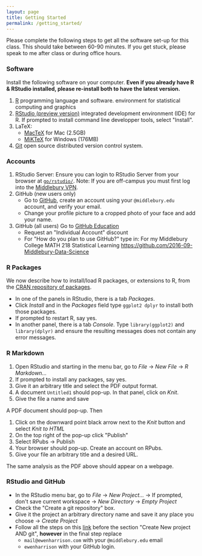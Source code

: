 ```yaml
---
layout: page
title: Getting Started
permalink: /getting_started/
---
```


Please complete the following steps to get all the software set-up for this
class. This should take between 60-90 minutes. If you get stuck, please speak to
me after class or during office hours.



### Software

Install the following software on your computer. **Even if you already have R &
RStudio installed, please re-install both to have the latest version.**

1. [R](https://cran.r-project.org/) programming language and software.
environment for statistical computing and graphics
1. [RStudio (preview
version)](https://www.rstudio.com/products/rstudio/download/preview/) integrated
development environment (IDE) for R. If prompted to install command line
developper tools, select "Install".
1. LaTeX: 
    + [MacTeX](https://tug.org/mactex/downloading.html) for Mac (2.5GB)
    + [MiKTeX](http://miktex.org/download) for Windows (176MB)
1. [Git](https://git-scm.com/) open source distributed version control system.



### Accounts

1. RStudio Server: Ensure you can login to RStudio Server from your browser at 
[`go/rstudio/`](https://rstudio.middlebury.edu). Note: If you are off-campus you
must first log into the [Middlebury
VPN](http://mediawiki.middlebury.edu/wiki/LIS/Off-campus_Access).
1. GitHub (new users only)
    + Go to [GitHub](https://github.com/), create an account using your `@middlebury.edu` account, and verify your email.
    + Change your profile picture to a cropped photo of your face and add your name.
1. GitHub (all users) Go to [GitHub Education](https://education.github.com/discount_requests/new)
    + Request an "Individual Account" discount
    + For "How do you plan to use GitHub?" type in: For my Middlebury College
    MATH 218 Statistical Learning
    https://github.com/2016-09-Middlebury-Data-Science




### R Packages

We now describe how to install/load R packages, or extensions to R, from the [CRAN repository of packages](https://cran.r-project.org/web/packages/available_packages_by_name.html). 

* In one of the panels in RStudio, there is a tab *Packages*.
* Click *Install* and in the *Packages* field type `ggplot2 dplyr` to install
both those packages.
* If prompted to restart R, say yes.
* In another panel, there is a tab *Console*. Type `library(ggplot2)` and
`library(dplyr)` and ensure the resulting messages does not contain any error
messages.




### R Markdown

1. Open RStudio and starting in the menu bar, go to *File* -> *New File* -> *R Markdown...*
1. If prompted to install any packages, say yes.
1. Give it an arbitrary title and select the PDF output format.
1. A document `Untitled1` should pop-up. In that panel, click on *Knit*.
1. Give the file a name and save

A PDF document should pop-up. Then 

1. Click on the downward point black arrow next to the *Knit* button and select
*Knit to HTML*
1. On the top right of the pop-up click "Publish"
1. Select RPubs -> Publish
1. Your browser should pop-up. Create an account on RPubs.
1. Give your file an arbitrary title and a desired URL.

The same analysis as the PDF above should appear on a webpage.








### RStudio and GitHub

* In the RStudio menu bar, go to *File* -> *New Project...* -> If prompted, don't save current workspace -> *New Directory* -> *Empty Project*
* Check the "Create a git repository" box.
* Give it the project an arbitrary directory name and save it any place you choose -> *Create Project*
* Follow all the steps on this [link](http://www.r-bloggers.com/rstudio-and-github/) before the section
"Create New project AND git", **however** in the final step replace
    + `mail@ewenharrison.com` with your `@middlebury.edu` email
    + `ewenharrison` with your GitHub login.
